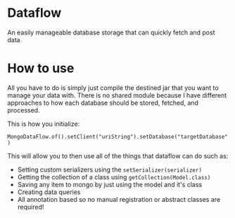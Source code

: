 # Dataflow
An easily manageable database storage that can quickly fetch and post data

# How to use
All you have to do is simply just compile the destined jar that you want to manage your data with. There is no shared module because I have different approaches to how each database should be stored, fetched, and processed.

This is how you initialize:

`MongoDataFlow.of().setClient("uriString").setDatabase("targetDatabase")`

This will allow you to then use all of the things that dataflow can do such as:

- Setting custom serializers using the `setSerializer(serializer)`
- Getting the collection of a class using `getCollection(Model.class)`
- Saving any item to mongo by just using the model and it's class
- Creating data queries
- All annotation based so no manual registration or abstract classes are required!

